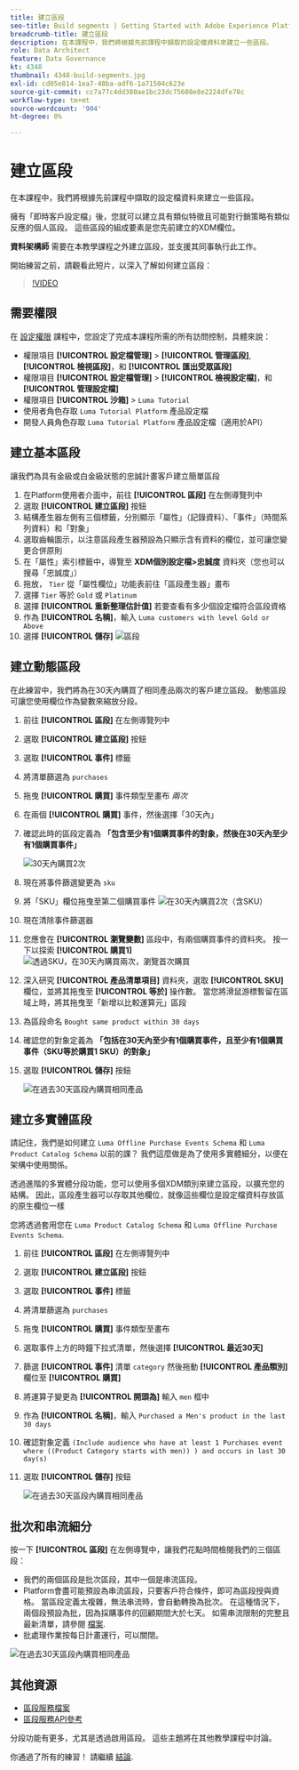 ```yaml
---
title: 建立區段
seo-title: Build segments | Getting Started with Adobe Experience Platform for Data Architects and Data Engineers
breadcrumb-title: 建立區段
description: 在本課程中，我們將根據先前課程中擷取的設定檔資料來建立一些區段。
role: Data Architect
feature: Data Governance
kt: 4348
thumbnail: 4348-build-segments.jpg
exl-id: cd05e814-1ea7-48ba-adf6-1a71504c623e
source-git-commit: cc7a77c4dd380ae1bc23dc75608e8e2224dfe78c
workflow-type: tm+mt
source-wordcount: '904'
ht-degree: 0%

---
```


# 建立區段

<!-- 30 min-->
在本課程中，我們將根據先前課程中擷取的設定檔資料來建立一些區段。

擁有「即時客戶設定檔」後，您就可以建立具有類似特徵且可能對行銷策略有類似反應的個人區段。 這些區段的組成要素是您先前建立的XDM欄位。

**資料架構師** 需要在本教學課程之外建立區段，並支援其同事執行此工作。

開始練習之前，請觀看此短片，以深入了解如何建立區段：
>[!VIDEO](https://video.tv.adobe.com/v/27254?quality=12&learn=on)


## 需要權限

在 [設定權限](configure-permissions.md) 課程中，您設定了完成本課程所需的所有訪問控制，具體來說：

* 權限項目 **[!UICONTROL 設定檔管理]** > **[!UICONTROL 管理區段]**, **[!UICONTROL 檢視區段]**，和 **[!UICONTROL 匯出受眾區段]**
* 權限項目 **[!UICONTROL 設定檔管理]** > **[!UICONTROL 檢視設定檔]**，和 **[!UICONTROL 管理設定檔]**
* 權限項目 **[!UICONTROL 沙箱]** > `Luma Tutorial`
* 使用者角色存取 `Luma Tutorial Platform` 產品設定檔
* 開發人員角色存取 `Luma Tutorial Platform` 產品設定檔（適用於API）

## 建立基本區段

讓我們為具有金級或白金級狀態的忠誠計畫客戶建立簡單區段

1. 在Platform使用者介面中，前往 **[!UICONTROL 區段]** 在左側導覽列中
1. 選取 **[!UICONTROL 建立區段]** 按鈕
1. 結構產生器左側有三個標籤，分別顯示「屬性」（記錄資料）、「事件」（時間系列資料）和「對象」
1. 選取齒輪圖示，以注意區段產生器預設為只顯示含有資料的欄位，並可讓您變更合併原則
1. 在「屬性」索引標籤中，導覽至 **XDM個別設定檔>忠誠度** 資料夾（您也可以搜尋「忠誠度」）
1. 拖放， `Tier` 從「屬性欄位」功能表前往「區段產生器」畫布
1. 選擇 `Tier` 等於 `Gold` 或 `Platinum`
1. 選擇 **[!UICONTROL 重新整理估計值]** 若要查看有多少個設定檔符合區段資格
1. 作為 **[!UICONTROL 名稱]**，輸入 `Luma customers with level Gold or Above`
1. 選擇 **[!UICONTROL 儲存]**
   ![區段](assets/segment-goldOrAbove.png)

<!--## Build a sequential segment-->

## 建立動態區段

在此練習中，我們將為在30天內購買了相同產品兩次的客戶建立區段。 動態區段可讓您使用欄位作為變數來縮放分段。

1. 前往 **[!UICONTROL 區段]** 在左側導覽列中
1. 選取 **[!UICONTROL 建立區段]** 按鈕
1. 選取 **[!UICONTROL 事件]** 標籤
1. 將清單篩選為 `purchases`
1. 拖曳 **[!UICONTROL 購買]** 事件類型至畫布 _兩次_
1. 在兩個 **[!UICONTROL 購買]** 事件，然後選擇「30天內」
1. 確認此時的區段定義為 **「包含至少有1個購買事件的對象，然後在30天內至少有1個購買事件」**

   ![30天內購買2次](assets/segment-twoPurchases.png)
1. 現在將事件篩選變更為 `sku`
1. 將「SKU」欄位拖曳至第二個購買事件
   ![在30天內購買2次（含SKU）](assets/segment-twoPurchases-addSku.png)
1. 現在清除事件篩選器
1. 您應會在 **[!UICONTROL 瀏覽變數]** 區段中，有兩個購買事件的資料夾。 按一下以探索 **[!UICONTROL 購買1]**\
   ![透過SKU，在30天內購買兩次，瀏覽首次購買](assets/segment-twoPurchases-browsePurchaseOne.png)
1. 深入研究 **[!UICONTROL 產品清單項目]** 資料夾，選取 **[!UICONTROL SKU]** 欄位，並將其拖曳至 **[!UICONTROL 等於]** 操作數。 當您將滑鼠游標暫留在區域上時，將其拖曳至「新增以比較運算元」區段
1. 為區段命名 `Bought same product within 30 days`
1. 確認您的對象定義為 **「包括在30天內至少有1個購買事件，且至少有1個購買事件（SKU等於購買1 SKU）的對象」**
1. 選取 **[!UICONTROL 儲存]** 按鈕

   ![在過去30天區段內購買相同產品](assets/segment-boughtSameProduct.png)

## 建立多實體區段

請記住，我們是如何建立 `Luma Offline Purchase Events Schema` 和 `Luma Product Catalog Schema` 以前的課？ 我們這麼做是為了使用多實體細分，以便在架構中使用關係。

透過進階的多實體分段功能，您可以使用多個XDM類別來建立區段，以擴充您的結構。 因此，區段產生器可以存取其他欄位，就像這些欄位是設定檔資料存放區的原生欄位一樣

您將透過套用您在 `Luma Product Catalog Schema` 和 `Luma Offline Purchase Events Schema`.

1. 前往 **[!UICONTROL 區段]** 在左側導覽列中
1. 選取 **[!UICONTROL 建立區段]** 按鈕
1. 選取 **[!UICONTROL 事件]** 標籤
1. 將清單篩選為 `purchases`
1. 拖曳 **[!UICONTROL 購買]** 事件類型至畫布
1. 選取事件上方的時鐘下拉式清單，然後選擇 **[!UICONTROL 最近30天]**
1. 篩選 **[!UICONTROL 事件]** 清單 `category` 然後拖動 **[!UICONTROL 產品類別]** 欄位至 **[!UICONTROL 購買]**
1. 將運算子變更為 **[!UICONTROL 開頭為]** 輸入 `men` 框中
1. 作為 **[!UICONTROL 名稱]**，輸入 `Purchased a Men's product in the last 30 days`
1. 確認對象定義 `(Include audience who have at least 1 Purchases event where ((Product Category starts with men)) ) and occurs in last 30 day(s)`
1. 選取 **[!UICONTROL 儲存]** 按鈕

   ![在過去30天區段內購買相同產品](assets/segment-purchasedMens.png)

## 批次和串流細分

按一下 **[!UICONTROL 區段]** 在左側導覽中，讓我們花點時間檢閱我們的三個區段：

* 我們的兩個區段是批次區段，其中一個是串流區段。
* Platform會盡可能預設為串流區段，只要客戶符合條件，即可為區段授與資格。 當區段定義太複雜，無法串流時，會自動轉換為批次。 在這種情況下，兩個段預設為批，因為採購事件的回顧期間大於七天。 如需串流限制的完整且最新清單，請參閱 [檔案](https://experienceleague.adobe.com/docs/experience-platform/segmentation/ui/streaming-segmentation.html).
* 批處理作業按每日計畫運行，可以關閉。

![在過去30天區段內購買相同產品](assets/segment-review.png)

## 其他資源

* [區段服務檔案](https://experienceleague.adobe.com/docs/experience-platform/segmentation/home.html)
* [區段服務API參考](https://www.adobe.io/experience-platform-apis/references/segmentation/)

分段功能有更多，尤其是透過啟用區段。 這些主題將在其他教學課程中討論。

你通過了所有的練習！ 請繼續 [結論](conclusion.md).

